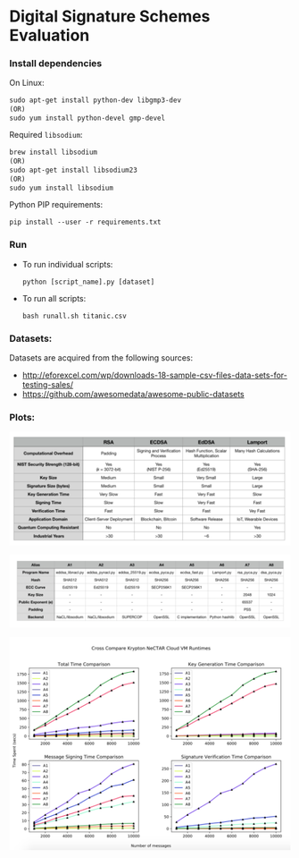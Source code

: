 # Digital Signature Schemes Evaluation

### Install dependencies

On Linux:
```
sudo apt-get install python-dev libgmp3-dev
(OR)
sudo yum install python-devel gmp-devel
```

Required `libsodium`:
```
brew install libsodium
(OR)
sudo apt-get install libsodium23
(OR)
sudo yum install libsodium
```

Python PIP requirements:
```
pip install --user -r requirements.txt
```

### Run

- To run individual scripts:
    ```
    python [script_name].py [dataset]
    ```

- To run all scripts:
    ```
    bash runall.sh titanic.csv
    ```

### Datasets:

Datasets are acquired from the following sources:

- http://eforexcel.com/wp/downloads-18-sample-csv-files-data-sets-for-testing-sales/
- https://github.com/awesomedata/awesome-public-datasets

### Plots:
![](compare.png)

![](implementation.png)

![](result.png)
